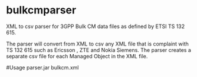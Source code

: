 # bulkcmparser
XML to csv parser for 3GPP Bulk CM data files as defined by ETSI TS 132 615.

The parser will convert from XML to csv any XML file that is complaint with TS 132 615 such as Ericsson , ZTE and Nokia Siemens. The parser creates a separate csv file for each Managed Object in the XML file.

#Usage
parser.jar bulkcm.xml



